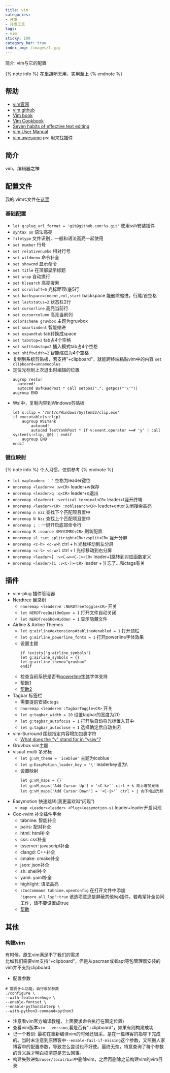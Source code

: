 ```yaml
---
title: vim
categories:
- 开发
- 开发工具
tags:
- vim
sticky: 100
category_bar: true
index_img: /images/1.jpg
---
```

简介: vim与它的配置
<!-- more -->
{% note info %}
花里胡哨无用，实用至上
{% endnote %}
## 帮助
* [vim官网](https://www.vim.org/)
* [vim github](https://github.com/vim/vim)
* [Vim book](https://www.truth.sk/vim/vimbook-OPL.pdf)
* [Vim Cookbook](http://www.oualline.com/vim-cook.html)
* [Seven habits of effective text editing](https://www.moolenaar.net/habits.html)
* [vim User Manual](http://www.eandem.co.uk/mrw/vim/usr_doc/index.html)
* [vim awesome](https://vimawesome.com/) ps: 用来找插件
## 简介
vim，编辑器之神
## 配置文件
我的.vimrc文件在[这里](https://github.com/dty2/dotfile/blob/main/vim/.vimrc)
### 基础配置
- `let g:plug_url_format = 'git@github.com:%s.git'` 使用ssh安装插件
- `syntax on` 语法高亮
- `filetype` 文件识别，一般和语法高亮一起使用
- `set number` 行号
- `set relativenumbe` 相对行号
- `set wildmenu` 命令补全
- `set showcmd` 显示命令
- `set title` 在顶部显示标题
- `set wrap` 自动换行
- `set hlsearch` 高亮搜索
- `set scrolloff=5` 光标距顶/底5行
- `set backspace=indent,eol,start` backspace 能删除缩进，行尾/首空格
- `set laststatus=2` 状态栏2行
- `set cursorline` 高亮当前行
- `set cursorcolumn` 高亮当前列
- `colorscheme gruvbox` 主题为gruvbox
- `set smartindent` 智能缩进
- `set expandtab` tab转换成space
- `set tabstop=2` tab占4个空格
- `set softtabstop=2` 插入模式tab占4个空格
- `set shiftwidth=2` 智能缩进为4个空格
- 复制到系统剪贴板，若支持"+clipboard"，就能跨终端粘贴vim中的内容
  `set clipboard=unnamedplus`
- 定位光标到上次退出时编辑的位置
  ```
  augrop resCur
    autocmd!
    autocmd BufReadPost * call setpos(".", getpos("'\'"))
  augroup END
  ```
- Wsl中，复制内容到Windows剪贴板
  ```
  let s:clip = '/mnt/c/Windows/System32/clip.exe'
  if executable(s:clip)
      augroup WSLYank
          autocmd!
          autocmd TextYankPost * if v:event.operator ==# 'y' | call system(s:clip, @0) | endif
      augroup END
  endif
  ```
### 键位映射
{% note info %}
个人习惯，仅供参考
{% endnote %}
- `let mapleader= ' '` 空格为leader键位
- `nnoremap <leader>w :w<CR>` leader+w保存
- `nnoremap <leader>q :q<CR>` leader+q退出
- `nnoremap <leader>t :vertical terminal<CR>` leader+t竖开终端
- `nnoremap <leader><CR> :nohlsearch<CR>` leader+enter关闭搜索高亮
- `nnoremap n nzz` 查找下个匹配项且置中
- `nnoremap N Nzz` 查找上个匹配项且置中
- `nnoremap ; :` 一键开启底部命令行
- `nnoremap R :source $MYVIMRC<CR>` 刷新配置
- `nnoremap sl :set splitright<CR>:vsplit<CR>` 竖开分屏
- `nnoremap <c-h> <c-w>h` ctrl + h 光标移动到左分屏
- `nnoremap <c-l> <c-w>l` ctrl + l 光标移动到右分屏  
- `nnoremap <leader>] :v<C-w><C-]><CR>` leader+]跳转到对应函数定义
- `nnoremap <leader>]i :v<C-]><CR>` leader + ]i  忘了...和ctags有关
## 插件
* vim-plug 插件管理器
* Nerdtree 目录树
  - `nnoremap <leader>n :NERDTreeToggle<CR>` 开关
  - `let NERDTreeQuitOnOpen = 1` 打开文件自动关闭
  - `let NERDTreeShowHidden = 1` 显示隐藏文件
* Airline & Airline Themes
  - `let g:airline#extensions#tabline#enabled = 1` 打开顶栏
  - `let g:airline_powerline_fonts = 1` 打开powerline字体效果
  - 设置主题
    ```
    if !exists('g:airline_symbols')
    let g:airline_symbols = {}
    let g:airline_theme="gruvbox"
    endif
    ```
  - 检查当前系统是否有[powerline字体](https://github.com/powerline/fonts)字体支持
  - [帮助1](https://www.youtube.com/watch?v=-r6Sj70Ziws)
  - [帮助2](https://tuckerchapman.com/posts/getting-started-vim-airline/)
* Tagbar 标签栏
  - 需要提前安装ctags
  - `nnoremap <leader>m :TagbarToggle<CR>` 开关
  - `let g:tagbar_width = 20` 设置tagbar的宽度为20
  - `let g:tagbar_autofocus = 1` 打开后自动将光标置入其中
  - `let g:tagbar_autoclose = 1` 选择确定后自动关闭
* vim-Surround 围绕指定内容增加包裹字符
  - [What does the "y" stand for in "ysiw"?](https://github.com/tpope/vim-surround/issues/128)
* Gruvbox vim主题
* visual-multi 多光标
  - `let g:vM_theme = 'iceblue'` 主题为iceblue
  - `let g:EasyMotion_leader_key = '\'` leaderkey设为\
  - 设置映射
    ```
    let g:vM_maps = {}`
    let g:vM_maps['Add Cursor Up'] = '<C-k>'` ctrl + k 向上增加光标
    let g:vM_maps['Add Cursor Down'] = '<C-j>'` ctrl + j 向下增加光标
    ```
* Easymotion 快速跳转(我更喜欢叫“闪现”)
  - `map <Leader><leader> <Plug>(easymotion-s)` leader+leader开启闪现
* Coc-nvim 补全插件平台
  - tabnine: 智能补全
  - pairs: 配对补全
  - html: html补全
  - css: css补全
  - tsserver: javascript补全
  - clangd: C++补全
  - cmake: cmake补全
  - json: json补全
  - sh: shell补全
  - yaml: yaml补全
  - highlight: 语法高亮
  - `:CocCommand tabnine.openConfig` 在打开文件中添加 `"ignore_all_lsp":true`
    该选项意思是屏蔽其他lsp插件，若希望补全协同工作，请不要设置成true
  - [帮助](https://github.com/neoclide/coc-tabnine/issues/24)
## 其他
### 构建vim
有时候，原生vim满足不了我们的需求  
比如我们需要vim支持“+clipboard”，但是从pacman或者apt等包管理器安装的vim并不支持clipboard  
- 配置参数
```
# 需要什么功能，自行添加参数
./configure \
--with-features=huge \
--enable-fontset \
--enable-python3interp \
--with-python3-command=python3
```
- 注意看vim官方编译教程，上面要求命令执行在固定位置)
- 查看vim版本`vim --version`,看是否有"+clipboard"，如果有则构建成功
- 记一个教训: 最初在重新编译vim的时候还很采，是在一篇博客的指导下完成的。当时未注意到原博客中`--enable-fail-if-missing`这个参数，又照搬人家博客中的配置参数，导致怎么尝试也不好使。最终无奈，特意查询了每个参数的含义后才明白搞清楚是怎么回事。
- 构建失败进如`/user/local/bin`中删除vim，之后再删除之前构建vim的vim目录
